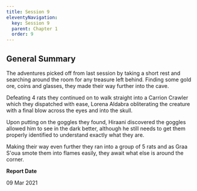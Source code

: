 ```yaml
---
title: Session 9
eleventyNavigation:
  key: Session 9
  parent: Chapter 1
  order: 9
---
```


## General Summary

The adventures picked off from last session by taking a short rest and searching around the room for any treasure left behind. Finding some gold ore, coins and glasses, they made their way further into the cave.  

 Defeating 4 rats they continued on to walk straight into a Carrion Crawler which they dispatched with ease, Lorena Aldabra obliterating the creature with a final blow across the eyes and into the skull.  

 Upon putting on the goggles they found, Hiraani discovered the goggles allowed him to see in the dark better, although he still needs to get them properly identified to understand exactly what they are.  

 Making their way even further they ran into a group of 5 rats and as Graa S'oua smote them into flames easily, they await what else is around the corner.

**Report Date**

09 Mar 2021